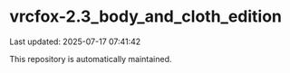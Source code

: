 # vrcfox-2.3_body_and_cloth_edition

Last updated: 2025-07-17 07:41:42

This repository is automatically maintained.
